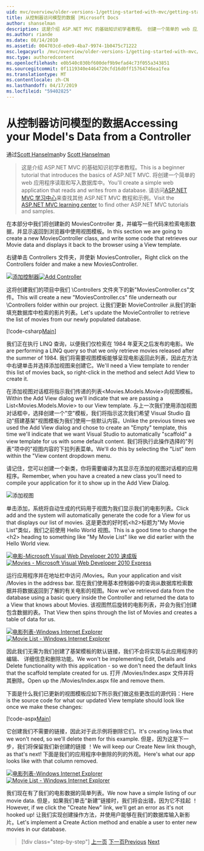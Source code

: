 ```yaml
---
uid: mvc/overview/older-versions-1/getting-started-with-mvc/getting-started-with-mvc-part5
title: 从控制器访问模型的数据 |Microsoft Docs
author: shanselman
description: 这是介绍 ASP.NET MVC 的基础知识初学者教程。 创建一个简单的 web 应用程序读取和写入数据库中。
ms.author: riande
ms.date: 08/14/2010
ms.assetid: 004703cd-e0e9-4ba7-9974-1b0475c71222
msc.legacyurl: /mvc/overview/older-versions-1/getting-started-with-mvc/getting-started-with-mvc-part5
msc.type: authoredcontent
ms.openlocfilehash: e0b540c030bf600def9b9efad4c73f055a343851
ms.sourcegitcommit: 0f1119340e4464720cfd16d0ff15764746ea1fea
ms.translationtype: MT
ms.contentlocale: zh-CN
ms.lasthandoff: 04/17/2019
ms.locfileid: "59402825"
---
```

# <a name="accessing-your-models-data-from-a-controller"></a><span data-ttu-id="9d484-104">从控制器访问模型的数据</span><span class="sxs-lookup"><span data-stu-id="9d484-104">Accessing your Model's Data from a Controller</span></span>

<span data-ttu-id="9d484-105">通过[Scott Hanselman](https://github.com/shanselman)</span><span class="sxs-lookup"><span data-stu-id="9d484-105">by [Scott Hanselman](https://github.com/shanselman)</span></span>

> <span data-ttu-id="9d484-106">这是介绍 ASP.NET MVC 的基础知识初学者教程。</span><span class="sxs-lookup"><span data-stu-id="9d484-106">This is a beginner tutorial that introduces the basics of ASP.NET MVC.</span></span> <span data-ttu-id="9d484-107">将创建一个简单的 web 应用程序读取和写入数据库中。</span><span class="sxs-lookup"><span data-stu-id="9d484-107">You'll create a simple web application that reads and writes from a database.</span></span> <span data-ttu-id="9d484-108">请访问[ASP.NET MVC 学习中心](../../../index.md)来查找其他 ASP.NET MVC 教程和示例。</span><span class="sxs-lookup"><span data-stu-id="9d484-108">Visit the [ASP.NET MVC learning center](../../../index.md) to find other ASP.NET MVC tutorials and samples.</span></span>


<span data-ttu-id="9d484-109">在本部分中我们将创建新的 MoviesController 类，并编写一些代码来检索电影数据，并显示返回到浏览器中使用视图模板。</span><span class="sxs-lookup"><span data-stu-id="9d484-109">In this section we are going to create a new MoviesController class, and write some code that retrieves our Movie data and displays it back to the browser using a View template.</span></span>

<span data-ttu-id="9d484-110">右键单击 Controllers 文件夹，并使新 MoviesController。</span><span class="sxs-lookup"><span data-stu-id="9d484-110">Right click on the Controllers folder and make a new MoviesController.</span></span>

<span data-ttu-id="9d484-111">[![添加控制器](getting-started-with-mvc-part5/_static/image2.png)](getting-started-with-mvc-part5/_static/image1.png)</span><span class="sxs-lookup"><span data-stu-id="9d484-111">[![Add Controller](getting-started-with-mvc-part5/_static/image2.png)](getting-started-with-mvc-part5/_static/image1.png)</span></span>

<span data-ttu-id="9d484-112">这将创建我们的项目中我们 \Controllers 文件夹下的新"MoviesController.cs"文件。</span><span class="sxs-lookup"><span data-stu-id="9d484-112">This will create a new "MoviesController.cs" file underneath our \Controllers folder within our project.</span></span> <span data-ttu-id="9d484-113">让我们更新 MovieController 从我们的新填充数据库中检索的影片列表。</span><span class="sxs-lookup"><span data-stu-id="9d484-113">Let's update the MovieController to retrieve the list of movies from our newly populated database.</span></span>

[!code-csharp[Main](getting-started-with-mvc-part5/samples/sample1.cs)]

<span data-ttu-id="9d484-114">我们正在执行 LINQ 查询，以便我们仅检索在 1984 年夏天之后发布的电影。</span><span class="sxs-lookup"><span data-stu-id="9d484-114">We are performing a LINQ query so that we only retrieve movies released after the summer of 1984.</span></span> <span data-ttu-id="9d484-115">我们将需要视图模板能够呈现电影返回此列表，因此在方法中右键单击并选择添加视图来创建它。</span><span class="sxs-lookup"><span data-stu-id="9d484-115">We'll need a View template to render this list of movies back, so right-click in the method and select Add View to create it.</span></span>

<span data-ttu-id="9d484-116">在添加视图对话框将指示我们传递的列表&lt;Movies.Models.Movie&gt;向视图模板。</span><span class="sxs-lookup"><span data-stu-id="9d484-116">Within the Add View dialog we'll indicate that we are passing a List&lt;Movies.Models.Movie&gt; to our View template.</span></span> <span data-ttu-id="9d484-117">与上一次我们使用添加视图对话框中，选择创建一个"空"模板，我们将指示这次我们希望 Visual Studio 自动"搭建基架"视图模板为我们使用一些默认内容。</span><span class="sxs-lookup"><span data-stu-id="9d484-117">Unlike the previous times we used the Add View dialog and chose to create an "Empty" template, this time we'll indicate that we want Visual Studio to automatically "scaffold" a view template for us with some default content.</span></span> <span data-ttu-id="9d484-118">我们将执行此操作选择的"列表"项中的"视图内容的下拉列表菜单。</span><span class="sxs-lookup"><span data-stu-id="9d484-118">We'll do this by selecting the "List" item within the "View content dropdown menu.</span></span>

<span data-ttu-id="9d484-119">请记住，您可以创建一个新类，你将需要编译为其显示在添加的视图对话框的应用程序。</span><span class="sxs-lookup"><span data-stu-id="9d484-119">Remember, when you have a created a new class you'll need to compile your application for it to show up in the Add View Dialog.</span></span>

![添加视图](getting-started-with-mvc-part5/_static/image3.png)

<span data-ttu-id="9d484-121">单击添加，系统将自动生成的代码用于视图为我们显示我们的电影列表。</span><span class="sxs-lookup"><span data-stu-id="9d484-121">Click add and the system will automatically generate the code for a View for us that displays our list of movies.</span></span> <span data-ttu-id="9d484-122">这是更改的好时机&lt;h2&gt;标题为"My Movie List"类似，我们之前使用 Hello World 视图。</span><span class="sxs-lookup"><span data-stu-id="9d484-122">This is a good time to change the &lt;h2&gt; heading to something like "My Movie List" like we did earlier with the Hello World view.</span></span>

<span data-ttu-id="9d484-123">[![电影-Microsoft Visual Web Developer 2010 速成版](getting-started-with-mvc-part5/_static/image5.png)](getting-started-with-mvc-part5/_static/image4.png)</span><span class="sxs-lookup"><span data-stu-id="9d484-123">[![Movies - Microsoft Visual Web Developer 2010 Express](getting-started-with-mvc-part5/_static/image5.png)](getting-started-with-mvc-part5/_static/image4.png)</span></span>

<span data-ttu-id="9d484-124">运行应用程序并在地址栏中访问 /Movies。</span><span class="sxs-lookup"><span data-stu-id="9d484-124">Run your application and visit /Movies in the address bar.</span></span> <span data-ttu-id="9d484-125">现在我们使用基本控制器中的查询从数据库检索数据并将数据返回到了解的有关电影的视图。</span><span class="sxs-lookup"><span data-stu-id="9d484-125">Now we've retrieved data from the database using a basic query inside the Controller and returned the data to a View that knows about Movies.</span></span> <span data-ttu-id="9d484-126">该视图然后旋转的电影列表，并会为我们创建包含数据的表。</span><span class="sxs-lookup"><span data-stu-id="9d484-126">That View then spins through the list of Movies and creates a table of data for us.</span></span>

<span data-ttu-id="9d484-127">[![电影列表-Windows Internet Explorer](getting-started-with-mvc-part5/_static/image7.png)](getting-started-with-mvc-part5/_static/image6.png)</span><span class="sxs-lookup"><span data-stu-id="9d484-127">[![Movie List - Windows Internet Explorer](getting-started-with-mvc-part5/_static/image7.png)](getting-started-with-mvc-part5/_static/image6.png)</span></span>

<span data-ttu-id="9d484-128">因此我们无需为我们创建了基架模板的默认链接，我们不会将实现与此应用程序的编辑、 详细信息和删除功能。</span><span class="sxs-lookup"><span data-stu-id="9d484-128">We won't be implementing Edit, Details and Delete functionality with this application - so we don't need the default links that the scaffold template created for us.</span></span> <span data-ttu-id="9d484-129">打开 /Movies/Index.aspx 文件并将其删除。</span><span class="sxs-lookup"><span data-stu-id="9d484-129">Open up the /Movies/Index.aspx file and remove them.</span></span>

<span data-ttu-id="9d484-130">下面是什么我们已更新的视图模板应如下所示我们做这些更改后的源代码：</span><span class="sxs-lookup"><span data-stu-id="9d484-130">Here is the source code for what our updated View template should look like once we make these changes:</span></span>

[!code-aspx[Main](getting-started-with-mvc-part5/samples/sample2.aspx)]

<span data-ttu-id="9d484-131">它创建我们不需要的链接，因此对于此示例将删除它们。</span><span class="sxs-lookup"><span data-stu-id="9d484-131">It's creating links that we won't need, so we'll delete them for this example.</span></span> <span data-ttu-id="9d484-132">但是，因为这是下一步，我们将保留我们新创建的链接 ！</span><span class="sxs-lookup"><span data-stu-id="9d484-132">We will keep our Create New link though, as that's next!</span></span> <span data-ttu-id="9d484-133">下面是我们的应用程序中删除的列的外观。</span><span class="sxs-lookup"><span data-stu-id="9d484-133">Here's what our app looks like with that column removed.</span></span>

<span data-ttu-id="9d484-134">[![电影列表-Windows Internet Explorer](getting-started-with-mvc-part5/_static/image9.png)](getting-started-with-mvc-part5/_static/image8.png)</span><span class="sxs-lookup"><span data-stu-id="9d484-134">[![Movie List - Windows Internet Explorer](getting-started-with-mvc-part5/_static/image9.png)](getting-started-with-mvc-part5/_static/image8.png)</span></span>

<span data-ttu-id="9d484-135">我们现在有了我们的电影数据的简单列表。</span><span class="sxs-lookup"><span data-stu-id="9d484-135">We now have a simple listing of our movie data.</span></span> <span data-ttu-id="9d484-136">但是，如果我们单击"新建"链接时，我们将会出错，因为它不挂起 ！</span><span class="sxs-lookup"><span data-stu-id="9d484-136">However, if we click the "Create New" link, we'll get an error as it's not hooked up!</span></span> <span data-ttu-id="9d484-137">让我们实现创建操作方法，并使用户能够在我们的数据库输入新影片。</span><span class="sxs-lookup"><span data-stu-id="9d484-137">Let's implement a Create Action method and enable a user to enter new movies in our database.</span></span>

> [!div class="step-by-step"]
> <span data-ttu-id="9d484-138">[上一页](getting-started-with-mvc-part4.md)
> [下一页](getting-started-with-mvc-part6.md)</span><span class="sxs-lookup"><span data-stu-id="9d484-138">[Previous](getting-started-with-mvc-part4.md)
[Next](getting-started-with-mvc-part6.md)</span></span>
